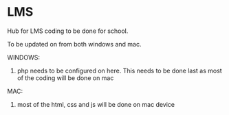 # LMS

Hub for LMS coding to be done for school.

To be updated on from both windows and mac.

WINDOWS:
  1. php needs to be configured on here. This needs to be done last as most of the coding will be done on mac

MAC:
  1. most of the html, css and js will be done on mac device
